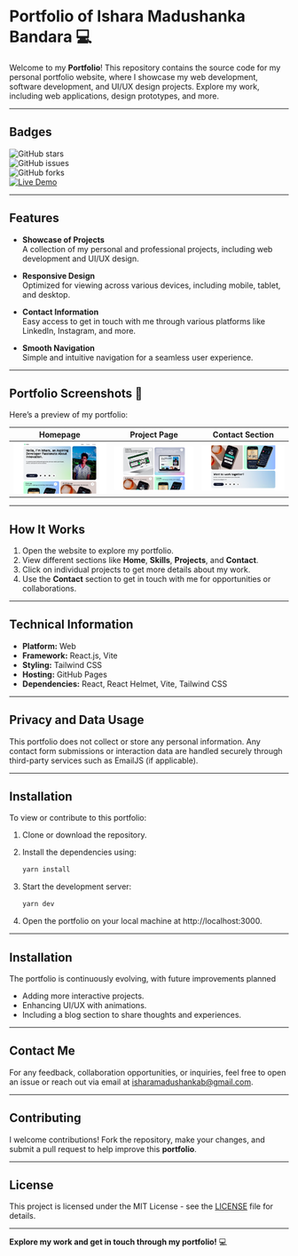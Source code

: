# **Portfolio of Ishara Madushanka Bandara** 💻

Welcome to my **Portfolio**! This repository contains the source code for my personal portfolio website, where I showcase my web development, software development, and UI/UX design projects. Explore my work, including web applications, design prototypes, and more.

---

## **Badges**

![GitHub stars](https://img.shields.io/github/stars/ishara-madu/portfolio)  
![GitHub issues](https://img.shields.io/github/issues/ishara-madu/portfolio)  
![GitHub forks](https://img.shields.io/github/forks/ishara-madu/portfolio)  
[![Live Demo](https://img.shields.io/badge/Live%20Demo-Portfolio-blue)](https://ishara-madu.github.io/)

---

## **Features**

- **Showcase of Projects**  
  A collection of my personal and professional projects, including web development and UI/UX design.

- **Responsive Design**  
  Optimized for viewing across various devices, including mobile, tablet, and desktop.

- **Contact Information**  
  Easy access to get in touch with me through various platforms like LinkedIn, Instagram, and more.

- **Smooth Navigation**  
  Simple and intuitive navigation for a seamless user experience.

---

## **Portfolio Screenshots** 📱

Here’s a preview of my portfolio:

| Homepage                          | Project Page                        | Contact Section                        |
|-----------------------------------|-------------------------------------|---------------------------------------|
| ![Homepage](src/assets/images/screenshots/homepage.png) | ![Project Page](src/assets/images/screenshots/project.png) | ![Contact Section](src/assets/images/screenshots/contact.png) |

---

## **How It Works**

1. Open the website to explore my portfolio.  
2. View different sections like **Home**, **Skills**, **Projects**, and **Contact**.  
3. Click on individual projects to get more details about my work.  
4. Use the **Contact** section to get in touch with me for opportunities or collaborations.

---

## **Technical Information**

- **Platform:** Web  
- **Framework:** React.js, Vite  
- **Styling:** Tailwind CSS  
- **Hosting:** GitHub Pages  
- **Dependencies:** React, React Helmet, Vite, Tailwind CSS

---

## **Privacy and Data Usage**

This portfolio does not collect or store any personal information. Any contact form submissions or interaction data are handled securely through third-party services such as EmailJS (if applicable).

---

## **Installation**

To view or contribute to this portfolio:

1. Clone or download the repository.  
2. Install the dependencies using:

   ```bash
   yarn install
   
3. Start the development server:
    ```bash
    yarn dev

4. Open the portfolio on your local machine at http://localhost:3000.

---

## **Installation**

The portfolio is continuously evolving, with future improvements planned

- Adding more interactive projects.
- Enhancing UI/UX with animations.
- Including a blog section to share thoughts and experiences.

---

## **Contact Me**
For any feedback, collaboration opportunities, or inquiries, feel free to open an issue or reach out via email at [isharamadushankab@gmail.com](mailto:isharamadushankab@gmail.com).

---

## **Contributing**
I welcome contributions! Fork the repository, make your changes, and submit a pull request to help improve this **portfolio**.

---

## **License**
This project is licensed under the MIT License - see the [LICENSE](LICENSE) file for details.

---

**Explore my work and get in touch through my portfolio!** 💻